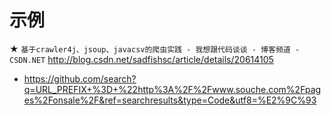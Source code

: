 # 示例
★ `基于crawler4j、jsoup、javacsv的爬虫实践 - 我想跟代码谈谈 - 博客频道 - CSDN.NET`
http://blog.csdn.net/sadfishsc/article/details/20614105
- https://github.com/search?q=URL_PREFIX+%3D+%22http%3A%2F%2Fwww.souche.com%2Fpages%2Fonsale%2F&ref=searchresults&type=Code&utf8=%E2%9C%93